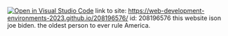 [![Open in Visual Studio Code](https://classroom.github.com/assets/open-in-vscode-c66648af7eb3fe8bc4f294546bfd86ef473780cde1dea487d3c4ff354943c9ae.svg)](https://classroom.github.com/online_ide?assignment_repo_id=10540810&assignment_repo_type=AssignmentRepo)
link to site:
https://web-development-environments-2023.github.io/208196576/
id: 208196576
this website ison joe biden. the oldest person to ever rule America.
